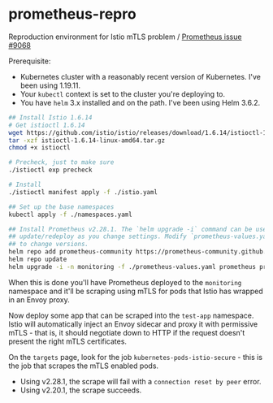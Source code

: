 # prometheus-repro

Reproduction environment for Istio mTLS problem / [Prometheus issue #9068](https://github.com/prometheus/prometheus/issues/9068)

Prerequisite:

- Kubernetes cluster with a reasonably recent version of Kubernetes. I've been using 1.19.11.
- Your `kubectl` context is set to the cluster you're deploying to.
- You have `helm` 3.x installed and on the path. I've been using Helm 3.6.2.

```bash
## Install Istio 1.6.14
# Get istioctl 1.6.14
wget https://github.com/istio/istio/releases/download/1.6.14/istioctl-1.6.14-linux-amd64.tar.gz
tar -xzf istioctl-1.6.14-linux-amd64.tar.gz
chmod +x istioctl

# Precheck, just to make sure
./istioctl exp precheck

# Install
./istioctl manifest apply -f ./istio.yaml

## Set up the base namespaces
kubectl apply -f ./namespaces.yaml

## Install Prometheus v2.28.1. The `helm upgrade -i` command can be used to
## update/redeploy as you change settings. Modify `prometheus-values.yaml`
## to change versions.
helm repo add prometheus-community https://prometheus-community.github.io/helm-charts
helm repo update
helm upgrade -i -n monitoring -f ./prometheus-values.yaml prometheus prometheus-community/prometheus
```

When this is done you'll have Prometheus deployed to the `monitoring` namespace and it'll be scraping using mTLS for pods that Istio has wrapped in an Envoy proxy.

Now deploy some app that can be scraped into the `test-app` namespace. Istio will automatically inject an Envoy sidecar and proxy it with permissive mTLS - that is, it should negotiate down to HTTP if the request doesn't present the right mTLS certificates.

On the `targets` page, look for the job `kubernetes-pods-istio-secure` - this is the job that scrapes the mTLS enabled pods.

- Using v2.28.1, the scrape will fail with a `connection reset by peer` error.
- Using v2.20.1, the scrape succeeds.
